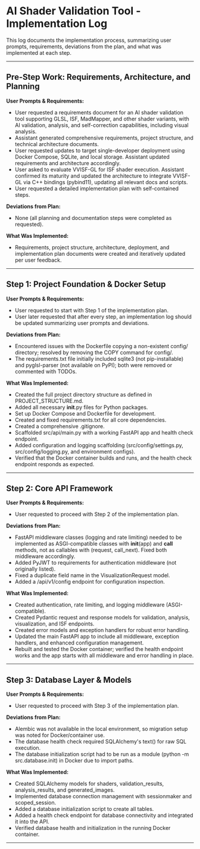 # AI Shader Validation Tool - Implementation Log

This log documents the implementation process, summarizing user prompts, requirements, deviations from the plan, and what was implemented at each step.

---

## Pre-Step Work: Requirements, Architecture, and Planning

**User Prompts & Requirements:**
- User requested a requirements document for an AI shader validation tool supporting GLSL, ISF, MadMapper, and other shader variants, with AI validation, analysis, and self-correction capabilities, including visual analysis.
- Assistant generated comprehensive requirements, project structure, and technical architecture documents.
- User requested updates to target single-developer deployment using Docker Compose, SQLite, and local storage. Assistant updated requirements and architecture accordingly.
- User asked to evaluate VVISF-GL for ISF shader execution. Assistant confirmed its maturity and updated the architecture to integrate VVISF-GL via C++ bindings (pybind11), updating all relevant docs and scripts.
- User requested a detailed implementation plan with self-contained steps.

**Deviations from Plan:**
- None (all planning and documentation steps were completed as requested).

**What Was Implemented:**
- Requirements, project structure, architecture, deployment, and implementation plan documents were created and iteratively updated per user feedback.

---

## Step 1: Project Foundation & Docker Setup

**User Prompts & Requirements:**
- User requested to start with Step 1 of the implementation plan.
- User later requested that after every step, an implementation log should be updated summarizing user prompts and deviations.

**Deviations from Plan:**
- Encountered issues with the Dockerfile copying a non-existent config/ directory; resolved by removing the COPY command for config/.
- The requirements.txt file initially included sqlite3 (not pip-installable) and pyglsl-parser (not available on PyPI); both were removed or commented with TODOs.

**What Was Implemented:**
- Created the full project directory structure as defined in PROJECT_STRUCTURE.md.
- Added all necessary __init__.py files for Python packages.
- Set up Docker Compose and Dockerfile for development.
- Created and fixed requirements.txt for all core dependencies.
- Created a comprehensive .gitignore.
- Scaffolded src/api/main.py with a working FastAPI app and health check endpoint.
- Added configuration and logging scaffolding (src/config/settings.py, src/config/logging.py, and environment configs).
- Verified that the Docker container builds and runs, and the health check endpoint responds as expected.

---

## Step 2: Core API Framework

**User Prompts & Requirements:**
- User requested to proceed with Step 2 of the implementation plan.

**Deviations from Plan:**
- FastAPI middleware classes (logging and rate limiting) needed to be implemented as ASGI-compatible classes with __init__(app) and __call__ methods, not as callables with (request, call_next). Fixed both middleware accordingly.
- Added PyJWT to requirements for authentication middleware (not originally listed).
- Fixed a duplicate field name in the VisualizationRequest model.
- Added a /api/v1/config endpoint for configuration inspection.

**What Was Implemented:**
- Created authentication, rate limiting, and logging middleware (ASGI-compatible).
- Created Pydantic request and response models for validation, analysis, visualization, and ISF endpoints.
- Created error models and exception handlers for robust error handling.
- Updated the main FastAPI app to include all middleware, exception handlers, and enhanced configuration management.
- Rebuilt and tested the Docker container; verified the health endpoint works and the app starts with all middleware and error handling in place.

---

## Step 3: Database Layer & Models

**User Prompts & Requirements:**
- User requested to proceed with Step 3 of the implementation plan.

**Deviations from Plan:**
- Alembic was not available in the local environment, so migration setup was noted for Docker/container use.
- The database health check required SQLAlchemy's text() for raw SQL execution.
- The database initialization script had to be run as a module (python -m src.database.init) in Docker due to import paths.

**What Was Implemented:**
- Created SQLAlchemy models for shaders, validation_results, analysis_results, and generated_images.
- Implemented database connection management with sessionmaker and scoped_session.
- Added a database initialization script to create all tables.
- Added a health check endpoint for database connectivity and integrated it into the API.
- Verified database health and initialization in the running Docker container.

--- 